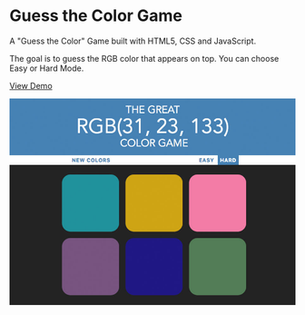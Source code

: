 # Guess the Color Game

A "Guess the Color" Game built with HTML5, CSS and JavaScript. 

The goal is to guess the RGB color that appears on top. You can choose Easy or Hard Mode.

[View Demo](https://sergimarquez.github.io/color-game/)

![project screenshot](/screenshot.jpg?raw=true "Color Game Screenshot")
